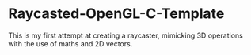 # Raycasted-OpenGL-C-Template
This is my first attempt at creating a raycaster, mimicking 3D operations with the use of maths and 2D vectors.
